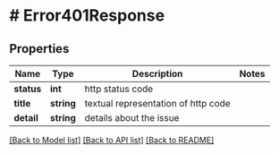 # # Error401Response

## Properties

Name | Type | Description | Notes
------------ | ------------- | ------------- | -------------
**status** | **int** | http status code |
**title** | **string** | textual representation of http code |
**detail** | **string** | details about the issue |

[[Back to Model list]](../../README.md#models) [[Back to API list]](../../README.md#endpoints) [[Back to README]](../../README.md)
